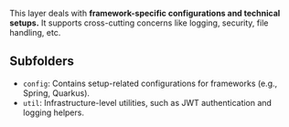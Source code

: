 This layer deals with **framework-specific configurations and technical setups.**
It supports cross-cutting concerns like logging, security, file handling, etc.

## Subfolders

- `config`: Contains setup-related configurations for frameworks (e.g., Spring, Quarkus).
- `util`: Infrastructure-level utilities, such as JWT authentication and logging helpers.
